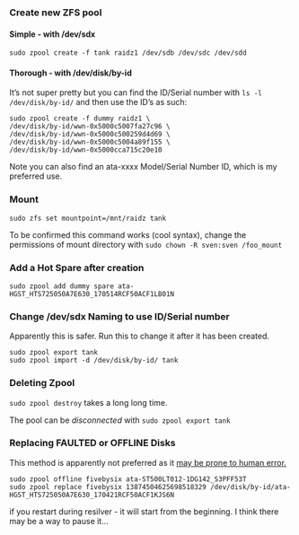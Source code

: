 ### Create new ZFS pool 


#### Simple - with /dev/sdx


```
sudo zpool create -f tank raidz1 /dev/sdb /dev/sdc /dev/sdd
```



#### Thorough - with /dev/disk/by-id

It’s not super pretty but you can find the ID/Serial number with `ls -l /dev/disk/by-id/` and then use the ID’s as such:


```
sudo zpool create -f dummy raidz1 \
/dev/disk/by-id/wwn-0x5000c5007fa27c96 \
/dev/disk/by-id/wwn-0x5000c500259d4d69 \
/dev/disk/by-id/wwn-0x5000c5004a89f155 \
/dev/disk/by-id/wwn-0x5000cca715c20e10
```


Note you can also find an ata-xxxx Model/Serial Number ID, which is my preferred use.


### Mount


```
sudo zfs set mountpoint=/mnt/raidz tank
```


To be confirmed this command works (cool syntax), change the permissions of mount directory with `sudo chown -R sven:sven /foo_mount`


### Add a Hot Spare after creation


```
sudo zpool add dummy spare ata-HGST_HTS725050A7E630_170514RCF50ACF1LB01N
```



### Change /dev/sdx Naming to use ID/Serial number

Apparently this is safer. Run this to change it after it has been created.


```
sudo zpool export tank
sudo zpool import -d /dev/disk/by-id/ tank
```



### Deleting Zpool

`sudo zpool destroy` takes a long long time.

The pool can be *disconnected* with `sudo zpool export tank`


### Replacing FAULTED or OFFLINE Disks

This method is apparently not preferred as it [may be prone to human error.](https://docs.tritondatacenter.com/private-cloud/troubleshooting/disk-replacement#replace-the-drive-with-a-spare)


```
sudo zpool offline fivebysix ata-ST500LT012-1DG142_S3PFF53T
sudo zpool replace fivebysix 13874504625698518329 /dev/disk/by-id/ata-HGST_HTS725050A7E630_170421RCF50ACF1KJS6N
```


if you restart during resilver - it will start from the beginning. I think there may be a way to pause it…